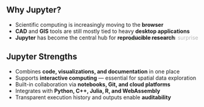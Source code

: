 <section>
  <h2>Why Jupyter?</h2>

  <div style="position: relative;">
    <div style="z-index: 2; position: relative;">
      <ul>
        <li class="fragment">Scientific computing is increasingly moving to the <strong>browser</strong></li>
        <li class="fragment"><strong>CAD</strong> and <strong>GIS</strong> tools are still mostly tied to heavy <strong>desktop applications</strong></li>
        <li class="fragment"><strong>Jupyter</strong> has become the central hub for <strong>reproducible research</strong></li>
      </ul>
    </div>
    <img
      src="images/astronaut-with-a-surprise.webp"
      alt="Astronaut with a surprise"
      style="position: absolute; right: 0; bottom: 0; max-height: 80%; opacity: 0.3; z-index: 1; pointer-events: none;"
    />
  </div>
</section>


<section>
  <h2>Jupyter Strengths</h2>
  <ul>
    <li class="fragment">Combines <strong>code, visualizations, and documentation</strong> in one place</li>
    <li class="fragment">Supports <strong>interactive computing</strong> — essential for spatial data exploration</li>
    <li class="fragment">Built-in collaboration via <strong>notebooks, Git, and cloud platforms</strong></li>
    <li class="fragment">Integrates with <strong>Python, C++, Julia, R, and WebAssembly</strong></li>
    <li class="fragment">Transparent execution history and outputs enable <strong>auditability</strong></li>
  </ul>
</section>
